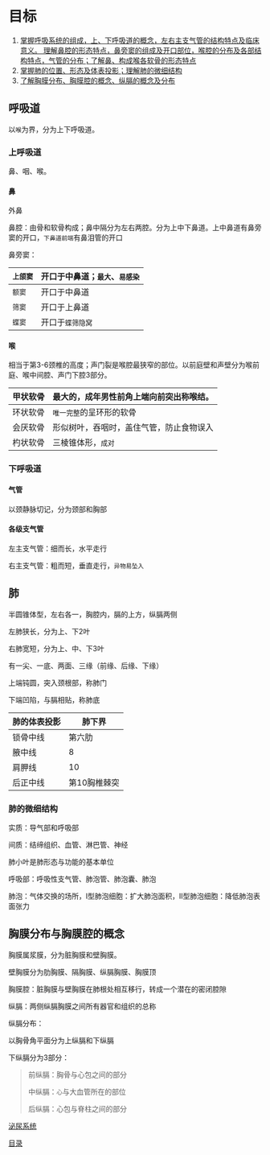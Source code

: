 # 目标

1. [掌握呼吸系统的组成，上、下呼吸道的概念，左右主支气管的结构特点及临床意义。
   理解鼻腔的形态特点，鼻旁窦的组成及开口部位，喉腔的分布及各部结构特点，气管的分布；了解鼻、构成喉各软骨的形态特点](#呼吸道)
2. [掌握肺的位置、形态及体表投影；理解肺的微细结构](#肺)
3. [了解胸膜分布、胸膜腔的概念、纵膈的概念及分布](#胸膜分布与胸膜腔的概念)

 ## 呼吸道

以`喉`为界，分为上下呼吸道。

### 上呼吸道

鼻、咽、喉。

#### 鼻

外鼻

鼻腔：由骨和软骨构成；鼻中隔分为左右两腔。分为上中下鼻道。上中鼻道有鼻旁窦的开口，```下鼻道前端```有鼻泪管的开口

鼻旁窦：

| ```上颌窦``` | 开口于中鼻道；`最大`、`易感染` |
| ------------ | ------------------------------ |
| `额窦`       | 开口于中鼻道                   |
| `筛窦`       | 开口于上鼻道                   |
| `蝶窦`       | 开口于`蝶筛隐窝`               |

#### 喉

相当于第3-6颈椎的高度；声门裂是喉腔最狭窄的部位。以前庭壁和声壁分为喉前庭、喉中间腔、声门下腔3部分。

| 甲状软骨 | 最大的，成年男性前角上端向前突出称喉结。 |
| -------- | ---------------------------------------- |
| 环状软骨 | `唯一完整`的呈环形的软骨                 |
| 会厌软骨 | 形似树叶，吞咽时，盖住气管，防止食物误入 |
| 杓状软骨 | 三棱锥体形，`成对`                       |

### 下呼吸道

####  气管

以颈静脉切记，分为颈部和胸部

#### 各级支气管

左主支气管：细而长，水平走行

右主支气管：粗而短，垂直走行，`异物易坠入`

## 肺

半圆锥体型，左右各一，胸腔内，膈的上方，纵膈两侧

左肺狭长，分为上、下2叶

右肺宽短，分为上、中、下3叶

有一尖、一底、两面、三缘（前缘、后缘、下缘）

上端钝圆，突入颈根部，称肺门

下端凹陷，与膈相贴，称肺底

| 肺的体表投影 | 肺下界       |
| ------------ | ------------ |
| 锁骨中线     | 第六肋       |
| 腋中线       | 8            |
| 肩胛线       | 10           |
| 后正中线     | 第10胸椎棘突 |

### 肺的微细结构

实质：导气部和呼吸部

间质：结缔组织、血管、淋巴管、神经

肺小叶是肺形态与功能的基本单位

呼吸部：呼吸性支气管、肺泡管、肺泡囊、肺泡

肺泡：气体交换的场所，I型肺泡细胞：扩大肺泡面积，II型肺泡细胞：降低肺泡表面张力

## 胸膜分布与胸膜腔的概念

胸膜属浆膜，分为脏胸膜和壁胸膜。

壁胸膜分为肋胸膜、隔胸膜、纵膈胸膜、胸膜顶

胸膜腔：脏胸膜与壁胸膜在肺根处相互移行，转成一个潜在的密闭腔隙

纵膈：两侧纵膈胸膜之间所有器官和组织的总称

纵膈分布：

以胸骨角平面分为上纵膈和下纵膈

下纵膈分为3部分：

>前纵膈：胸骨与心包之间的部分
>
>中纵膈：`心`与大血管所在的部位
>
>后纵膈：心包与脊柱之间的部分

[泌尿系统](./泌尿系统.md)

[目录](./../README.md)
